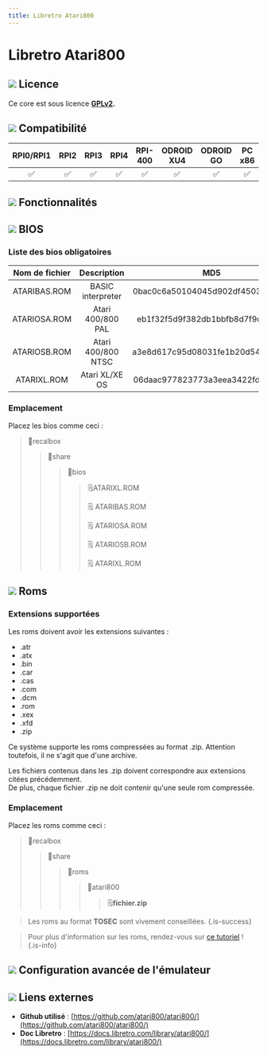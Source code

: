 ```yaml
---
title: Libretro Atari800
---
```


# Libretro Atari800



## ![](/migration-images/emulateurs/ordinosaures/atari-800/gerald-g-parchment-background-or-border-5.svg) Licence

Ce core est sous licence [**GPLv2**](https://github.com/atari800/atari800/blob/master/COPYING)**.**

## ![](/migration-images/emulateurs/ordinosaures/atari-800/compatibility.png) Compatibilité

| RPI0/RPI1 | RPI2 | RPI3 | RPI4 | RPI-400 | ODROID XU4 | ODROID GO | PC x86 | PC X86\_64 |
| :---: | :---: | :---: | :---: | :---: | :---: | :---: | :---: | :---: |
| ✅ | ✅ | ✅ | ✅ | ✅ | ✅ | ✅ | ✅ | ✅ |

## ![](/migration-images/emulateurs/ordinosaures/atari-800/cogwheel-145804_640.png) Fonctionnalités



## ![](/migration-images/emulateurs/ordinosaures/atari-800/tqfp32.svg) BIOS

### Liste des bios obligatoires

| Nom de fichier | Description | MD5 | Fourni |
| :---: | :---: | :---: | :---: |
| ATARIBAS.ROM | BASIC interpreter | 0bac0c6a50104045d902df4503a4c30b | ❌ |
| ATARIOSA.ROM | Atari 400/800 PAL | eb1f32f5d9f382db1bbfb8d7f9cb343a | ❌ |
| ATARIOSB.ROM | Atari 400/800 NTSC | a3e8d617c95d08031fe1b20d541434b2 | ❌ |
| ATARIXL.ROM | Atari XL/XE OS | 06daac977823773a3eea3422fd26a703 | ❌ |

### **Emplacement**

Placez les bios comme ceci :

> 📁recalbox
>
> > 📁share
> >
> > > 📁bios
> > >
> > > > 🗒ATARIXL.ROM
> > > >
> > > > 🗒 ATARIBAS.ROM
> > > >
> > > > 🗒 ATARIOSA.ROM
> > > >
> > > > 🗒 ATARIOSB.ROM
> > > >
> > > > 🗒 ATARIXL.ROM

## ![](/migration-images/emulateurs/ordinosaures/atari-800/rom-30098_640.png) Roms

### **Extensions supportées**

Les roms doivent avoir les extensions suivantes :

* .atr
* .atx
* .bin
* .car
* .cas
* .com
* .dcm
* .rom
* .xex
* .xfd
* .zip

Ce système supporte les roms compressées au format .zip. Attention toutefois, il ne s'agit que d'une archive.

Les fichiers contenus dans les .zip doivent correspondre aux extensions citées précédemment.  
De plus, chaque fichier .zip ne doit contenir qu'une seule rom compressée.

### **Emplacement**

Placez les roms comme ceci : 

> 📁recalbox
>
> > 📁share
> >
> > > 📁roms
> > >
> > > > 📁atari800
> > > >
> > > > > 🗒**fichier.zip**


>Les roms au format **TOSEC** sont vivement conseillées.
{.is-success}


>Pour plus d'information sur les roms, rendez-vous sur [ce tutoriel](/fr/tutoriels/jeux/generalite/les-roms-et-les-isos) !
{.is-info}

## ![](/migration-images/emulateurs/ordinosaures/atari-800/hammer-28636_640.png) Configuration avancée de l'émulateur



## ![](/migration-images/emulateurs/ordinosaures/atari-800/kisspng-web-development-world-wide-web-computer-icons-webs-world-wide-web-icon-png-5ab05c24477216.4540070115215073642927.png) Liens externes

* **Github utilisé** : [https://github.com/atari800/atari800/](https://github.com/atari800/atari800/)
* **Doc Libretro** : [https://docs.libretro.com/library/atari800/](https://docs.libretro.com/library/atari800/)

